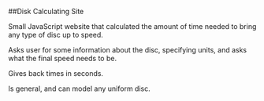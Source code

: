 ##Disk Calculating Site

Small JavaScript website that calculated the amount of time needed to bring any type of disc up to speed. 

Asks user for some information about the disc, specifying units, and asks what the final speed needs to be. 

Gives back times in seconds. 

Is general, and can model any uniform disc. 